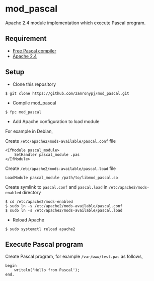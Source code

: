 # mod_pascal

Apache 2.4 module implementation which execute Pascal program.

## Requirement

- [Free Pascal compiler](https://www.freepascal.org)
- [Apache 2.4](https://httpd.apache.org/docs/2.4/)

## Setup

- Clone this repository

```
$ git clone https://github.com/zamronypj/mod_pascal.git
```

- Compile mod_pascal

```
$ fpc mod_pascal
```

- Add Apache configuration to load module

For example in Debian,

Create `/etc/apache2/mods-available/pascal.conf` file

```
<IfModule pascal_module>
    SetHandler pascal_module .pas
</IfModule>
```

Create `/etc/apache2/mods-available/pascal.load` file

```
LoadModule pascal_module /path/to/libmod_pascal.so
```

Create symlink to `pascal.conf` and `pascal.load` in `/etc/apache2/mods-enabled` directory

```
$ cd /etc/apache2/mods-enabled
$ sudo ln -s /etc/apache2/mods-available/pascal.conf
$ sudo ln -s /etc/apache2/mods-available/pascal.load
```

- Reload Apache

```
$ sudo systemctl reload apache2
```

## Execute Pascal program

Create Pascal program, for example  `/var/www/test.pas` as follows,

```
begin
    writeln('Hello from Pascal');
end.
```
